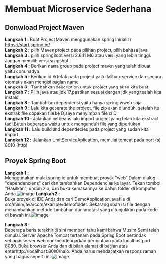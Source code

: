 # Membuat Microservice Sederhana

## Donwload Project Maven
**Langkah 1 :** Buat Project Maven menggunakan spring Inirializr https://start.spring.io/
<br>**Langkah 2 :** pilih Maven project pada pilihan project, pilih bahasa java
<br>**Langkah 3 :** pilih springBoot versi 2.6.11 M6 atau versi yang lebih tinggi. Jangan memilih versi snapshot
<br>**Langkah 4 :** Berikan nama group pada project maven yang telah dibuat yaitu com.nadya
<br>**Langkah 5 :** Berikan id Artefak pada project yaitu latihan-service dan secara otomatis akan mengisi bagian name
<br>**Langkah 6 :** Tambahkan description untuk project yang akan kita buat
<br>**Langkah 7 :** Pilih java atau jdk 17,pastikan sesuai dengan jdk yang tealah kita instals
<br>**Langkah 8 :** Tambahkan dependensi yaitu hanya spring wweb saja
<br>**Langkah 9 :** Lalu kita geberate the project, file zip akan diunduh, setelah itu ekstrak file copekan file ke D,saya menyimpan file di D.
<br>**Langkah 10 :** Jalankan netbeans lalu import project yang telah kita ekstract tadi.Butuh beberapa waktu untuk mengunduh file yang diperlukan
<br>**Langkah 11 :** Lalu build and dependecies pada project yang sudah kita import
<br>**Langkah 12 :** Jalankan LimitServiceAplication, memulai tomcat pada port (s) 8010 (http)

## Proyek Spring Boot
**Langkah 1 :**
<br>Menggunakan mulai.spring.io untuk membuat proyek "web".Dalam dialog "dependenciens" cari dan tambahkan Dependencies ke layar. Tekan tombol "Hasilkan", unduh zip, dan buka kemasannya ke dalam folder di komputer Anda.![image](https://user-images.githubusercontent.com/113502682/192440034-0177bb4d-e86d-411a-b3cd-7c1cfcbaab4c.png)
**Langkah 2 :**
<br>Buka proyek di IDE Anda dan cari DemoApplication.javafile di src/main/java/com/example/demofolder. Sekarang ubah isi file dengan menambahkan metode tambahan dan anotasi yang ditunjukkan pada kode di bawah ini.![image](https://user-images.githubusercontent.com/113502682/192440486-13719d21-b699-4f16-af17-579aa134bee0.png)

**Langkah 3 :**
<br>Beberapa baris terakhir di sini memberi tahu kami bahwa Musim Semi telah dimulai. Server Apache Tomcat tertanam pada Spring Boot bertindak sebagai server web dan mendengarkan permintaan pada localhostport 8080. Buka browser Anda dan di bilah alamat di bagian atas enterhttp://localhost:8080/halo. Anda harus mendapatkan respons ramah yang bagus seperti ini:![image](https://user-images.githubusercontent.com/113502682/192439065-6332d8ff-db55-4cb4-8468-b06d24f1a13b.png)

